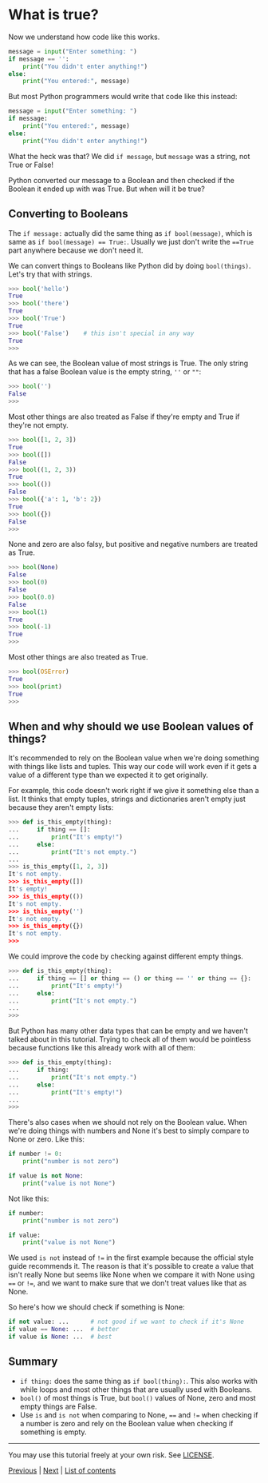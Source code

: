 # What is true?

Now we understand how code like this works.

```py
message = input("Enter something: ")
if message == '':
    print("You didn't enter anything!")
else:
    print("You entered:", message)
```

But most Python programmers would write that code like this
instead:

```py
message = input("Enter something: ")
if message:
    print("You entered:", message)
else:
    print("You didn't enter anything!")
```

What the heck was that? We did `if message`, but `message`
was a string, not True or False!

Python converted our message to a Boolean and then checked if
the Boolean it ended up with was True. But when will it be true?

## Converting to Booleans

The `if message:` actually did the same thing as `if bool(message)`,
which is same as `if bool(message) == True:`. Usually we just don't
write the `==True` part anywhere because we don't need it.

We can convert things to Booleans like Python did by doing
`bool(things)`. Let's try that with strings.

```py
>>> bool('hello')
True
>>> bool('there')
True
>>> bool('True')
True
>>> bool('False')    # this isn't special in any way
True
>>> 
```

As we can see, the Boolean value of most strings is True. The
only string that has a false Boolean value is the empty string,
`''` or `""`:

```py
>>> bool('')
False
>>> 
```

Most other things are also treated as False if they're empty and
True if they're not empty.

```py
>>> bool([1, 2, 3])
True
>>> bool([])
False
>>> bool((1, 2, 3))
True
>>> bool(())
False
>>> bool({'a': 1, 'b': 2})
True
>>> bool({})
False
>>> 
```

None and zero are also falsy, but positive and negative numbers
are treated as True.

```py
>>> bool(None)
False
>>> bool(0)
False
>>> bool(0.0)
False
>>> bool(1)
True
>>> bool(-1)
True
>>> 
```

Most other things are also treated as True.

```py
>>> bool(OSError)
True
>>> bool(print)
True
>>> 
```

## When and why should we use Boolean values of things?

It's recommended to rely on the Boolean value when we're doing
something with things like lists and tuples. This way our code
will work even if it gets a value of a different type than we
expected it to get originally.

For example, this code doesn't work right if we give it
something else than a list. It thinks that empty tuples,
strings and dictionaries aren't empty just because they aren't
empty lists:

```py
>>> def is_this_empty(thing):
...     if thing == []:
...         print("It's empty!")
...     else:
...         print("It's not empty.")
... 
>>> is_this_empty([1, 2, 3])
It's not empty.
>>> is_this_empty([])
It's empty!
>>> is_this_empty(())
It's not empty.
>>> is_this_empty('')
It's not empty.
>>> is_this_empty({})
It's not empty.
>>> 
```

We could improve the code by checking against different empty
things.

```py
>>> def is_this_empty(thing):
...     if thing == [] or thing == () or thing == '' or thing == {}:
...         print("It's empty!")
...     else:
...         print("It's not empty.")
... 
>>> 
```

But Python has many other data types that can be empty and we
haven't talked about in this tutorial. Trying to check all of
them would be pointless because functions like this already
work with all of them:

```py
>>> def is_this_empty(thing):
...     if thing:
...         print("It's not empty.")
...     else:
...         print("It's empty!")
... 
>>> 
```

There's also cases when we should not rely on the Boolean value.
When we're doing things with numbers and None it's best to
simply compare to None or zero. Like this:

```py
if number != 0:
    print("number is not zero")

if value is not None:
    print("value is not None")
```

Not like this:

```py
if number:
    print("number is not zero")

if value:
    print("value is not None")
```

We used `is not` instead of `!=` in the first example because
the official style guide recommends it. The reason is that it's
possible to create a value that isn't really None but seems like
None when we compare it with None using `==` or `!=`, and we want
to make sure that we don't treat values like that as None.

So here's how we should check if something is None:

```py
if not value: ...      # not good if we want to check if it's None
if value == None: ...  # better
if value is None: ...  # best
```

## Summary

- `if thing:` does the same thing as `if bool(thing):`. This also
	works with while loops and most other things that are usually used
	with Booleans.
- `bool()` of most things is True, but `bool()` values of None,
	zero and most empty things are False.
- Use `is` and `is not` when comparing to None, `==` and `!=` when
	checking if a number is zero and rely on the Boolean value
	when checking if something is empty.

***

You may use this tutorial freely at your own risk. See
[LICENSE](../LICENSE).

[Previous](defining-functions.md) | [Next](files.md) |
[List of contents](../README.md#basics)
